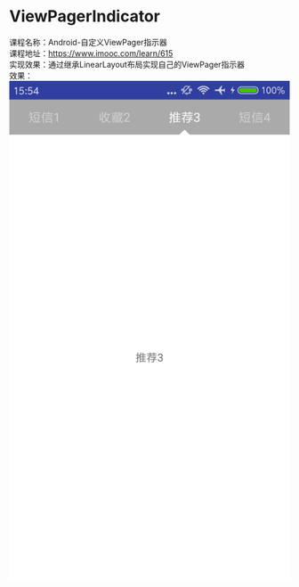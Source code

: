 # ViewPagerIndicator
课程名称：Android-自定义ViewPager指示器</br>
课程地址：https://www.imooc.com/learn/615</br>
实现效果：通过继承LinearLayout布局实现自己的ViewPager指示器</br>
效果：</br>
![Image text](https://github.com/ChouBaoDxs/MyResources/blob/master/image/Android_Study/慕课网/ViewPagerIndicator.png)
